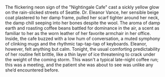 The flickering neon sign of the "Nightingale Cafe" cast a sickly yellow glow on the rain-slicked streets of Seattle.  Dr. Eleanor Vance, her sensible beige coat plastered to her damp frame, pulled her scarf tighter around her neck, the damp chill seeping into her bones despite the wool.  The aroma of damp earth and roasting coffee beans battled for dominance in the air, a scent as familiar to her as the worn leather of her favorite armchair in her office.  Inside, the cafe buzzed with a low hum of conversation, a muted symphony of clinking mugs and the rhythmic tap-tap-tap of keyboards.  Eleanor, however, felt anything but calm.  Tonight, the usual comforting predictability of her routine felt brittle, like a thin layer of ice threatening to crack under the weight of the coming storm.  This wasn't a typical late-night coffee run; this was a meeting, and the patient she was about to see was unlike any she’d encountered before.
